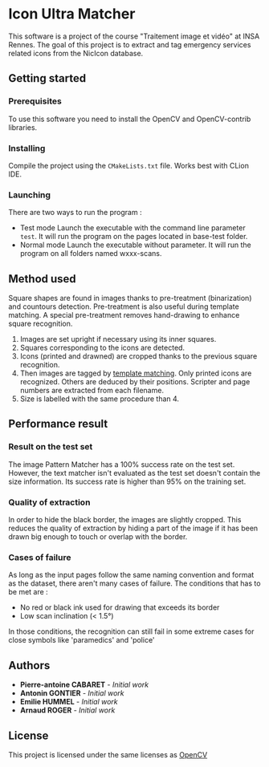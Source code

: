 # Icon Ultra Matcher

This software is a project of the course "Traitement image et vidéo" at INSA Rennes. The goal of this  project is to extract and tag emergency services related icons from the NicIcon database.

## Getting started

### Prerequisites

To use this software you need to install the OpenCV and OpenCV-contrib libraries. 

### Installing

Compile the project using the `CMakeLists.txt` file. Works best with CLion IDE.

### Launching

There are two ways to run the program : 
- Test mode
Launch the executable with the command line parameter `test`. It will run the program on the pages located in base-test folder.
- Normal mode
Launch the executable without parameter. It will run the program on all folders named wxxx-scans.

## Method used

Square shapes are found in images thanks to pre-treatment (binarization) and countours detection. Pre-treatment is also useful during template matching. A special pre-treatment removes hand-drawing to enhance square recognition.

1. Images are set upright if necessary using its inner squares.
2. Squares corresponding to the icons are detected.
3. Icons (printed and drawned) are cropped thanks to the previous square recognition. 
4. Then images are tagged by [template matching](https://en.wikipedia.org/wiki/Template_matching). Only printed icons are recognized. Others are deduced by their positions. Scripter and page numbers are extracted from each filename.
5. Size is labelled with the same procedure than 4.

## Performance result

### Result on the test set

The image Pattern Matcher has a 100% success rate on the test set. However, the text matcher isn't evaluated as the test set doesn't contain the size information. Its success rate is higher than 95% on the training set.

### Quality of extraction

In order to hide the black border, the images are slightly cropped. This reduces the quality of extraction by hiding a part of the image if it has been drawn big enough to touch or overlap with the border.

### Cases of failure

As long as the input pages follow the same naming convention and format as the dataset, there aren't many cases of failure. The conditions that has to be met are : 

 * No red or black ink used for drawing that exceeds its border
 * Low scan inclination (< 1.5°)

In those conditions, the recognition can still fail in some extreme cases for close symbols like 'paramedics' and 'police'

## Authors

* **Pierre-antoine CABARET** - *Initial work*
* **Antonin GONTIER** - *Initial work*
* **Emilie HUMMEL** - *Initial work*
* **Arnaud ROGER** - *Initial work*

## License

This project is licensed under the same licenses as [OpenCV](https://github.com/opencv/opencv)